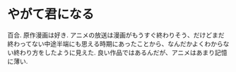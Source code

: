 # やがて君になる


百合.
原作漫画は好き.
アニメの放送は漫画がもうすぐ終わりそう、だけどまだ終わってない中途半端にも思える時期にあったことから、なんだかよくわからない終わり方をしたように見えた.
良い作品ではあるんだが、アニメはあまり記憶に薄い.
